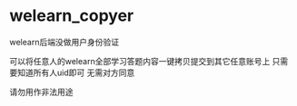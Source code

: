 # welearn_copyer
welearn后端没做用户身份验证  

可以将任意人的welearn全部学习答题内容一键拷贝提交到其它任意账号上 只需要知道所有人uid即可 无需对方同意  

请勿用作非法用途  
